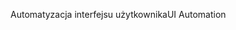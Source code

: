 <span data-ttu-id="6e8fe-101">Automatyzacja interfejsu użytkownika</span><span class="sxs-lookup"><span data-stu-id="6e8fe-101">UI Automation</span></span>